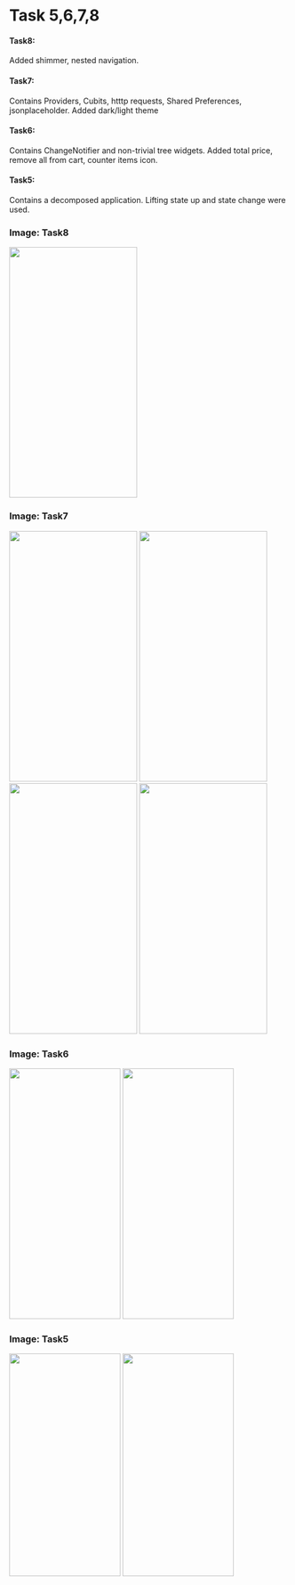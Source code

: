 <h1>Task 5,6,7,8</h1>
<h4>Task8:</h4> <p>Added shimmer, nested navigation. </p>
<h4>Task7:</h4> <p>Contains Providers, Cubits, htttp requests, Shared Preferences, jsonplaceholder. Added dark/light theme</p>
<h4>Task6:</h4> <p>Contains ChangeNotifier and non-trivial tree widgets. Added total price, remove all from cart, counter items icon. </p>
<h4>Task5:</h4> <p>Contains a decomposed application. Lifting state up and state change were used.</p>



<h3>Image: Task8</h3>
<div style="display: ">
  <img src="https://github.com/anastasiiavelma/Projects-CakeStore-EmpatSchool/assets/103375322/821019f2-465a-4663-89fc-7bf41c14ea83" style="height: 450px; width: 230px;">
</div>

<h3>Image: Task7</h3>
<div style="display: ">

  <img src="https://github.com/anastasiiavelma/Projects-CakeStore-EmpatSchool/assets/103375322/ae662ac0-821f-4a17-9039-35b739c27205" style="height: 450px; width: 230px;">
  <img src="https://github.com/anastasiiavelma/Projects-CakeStore-EmpatSchool/assets/103375322/07897fa4-4a69-465f-ac8b-0403d32107a5" style="height: 450px; width: 230px;">
   <img src="https://github.com/anastasiiavelma/Projects-CakeStore-EmpatSchool/assets/103375322/ab20bd86-0b7b-4c8c-bd77-3eb626c5d1aa" style="height: 450px; width: 230px;">
    <img src="https://github.com/anastasiiavelma/Projects-CakeStore-EmpatSchool/assets/103375322/81649385-8c8b-4a46-b343-d976dfe1918a" style="height: 450px; width: 230px;">
</div>

<h3>Image: Task6</h3>
<div style="display: ">
  <img src="https://github.com/anastasiiavelma/Projects-CakeStore-EmpatSchool/assets/103375322/e46d6b50-4d38-4e7f-8ef2-ee6347d05ab1" style="height: 450px; width: 200px;">
  <img src="https://github.com/anastasiiavelma/Projects-CakeStore-EmpatSchool/assets/103375322/8dd83877-e36c-4de3-a747-dea3b8dc6b82" style="height: 450px; width: 200px;">
</div>

<h3>Image: Task5</h3>
<div style="display: ">

  <img src="https://github.com/anastasiiavelma/Task5-EmpatSchool/assets/103375322/0f1e341f-46ec-4d1f-86cd-0b853b828254" style="height: 400px; width: 200px;">
  <img src="https://github.com/anastasiiavelma/Task5-EmpatSchool/assets/103375322/29604407-3d1d-4dc7-aab9-ea3e3bb50546" style="height: 400px; width: 200px;">
</div>


